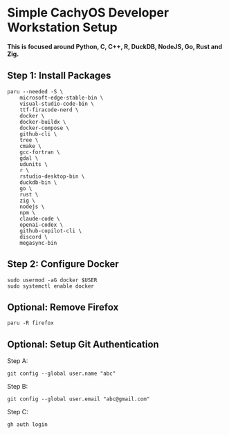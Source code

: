 # Simple CachyOS Developer Workstation Setup

**This is focused around Python, C, C++, R, DuckDB, NodeJS, Go, Rust and Zig.**

## Step 1: Install Packages

    paru --needed -S \
        microsoft-edge-stable-bin \
        visual-studio-code-bin \
        ttf-firacode-nerd \
        docker \
        docker-buildx \
        docker-compose \
        github-cli \
        tree \
        cmake \
        gcc-fortran \
        gdal \
        udunits \
        r \
        rstudio-desktop-bin \
        duckdb-bin \
        go \
        rust \
        zig \
        nodejs \
        npm \
        claude-code \
        openai-codex \
        github-copilot-cli \
        discord \
        megasync-bin

## Step 2: Configure Docker

    sudo usermod -aG docker $USER
    sudo systemctl enable docker

## Optional: Remove Firefox

    paru -R firefox

## Optional: Setup Git Authentication

Step A:

    git config --global user.name "abc"

Step B:

    git config --global user.email "abc@gmail.com"

Step C:

    gh auth login
